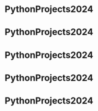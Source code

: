 # PythonProjects2024
# PythonProjects2024
# PythonProjects2024
# PythonProjects2024
# PythonProjects2024
